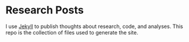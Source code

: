 # Research Posts

I use [Jekyll](https://github.com/jekyll/jekyll) to publish thoughts about research, code, and analyses.  This repo is the collection of files used to generate the site.

